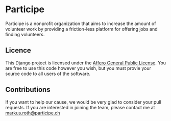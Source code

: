 Participe
=========

Participe is a nonprofit organization that aims to increase the amount of volunteer work by providing a friction-less platform for offering jobs and finding volunteers.

Licence
-------
This Django project is licensed under the [Affero General Public License](http://www.gnu.org/licenses/agpl-3.0.html). You are free to use this code however you wish, but you must provie your source code to all users of the software.

Contributions
-------------
If you want to help our cause, we would be very glad to consider your pull requests. If you are interested in joining the team, please contact me at markus.roth@participe.ch



